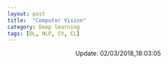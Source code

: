 ```yaml
---
layout: post
title:  "Computer Vision"
category: Deep learning
tags: [DL, NLP, CV, CL]
---
```






<center> Update: 02/03/2018_18:03:05</center>

  	
